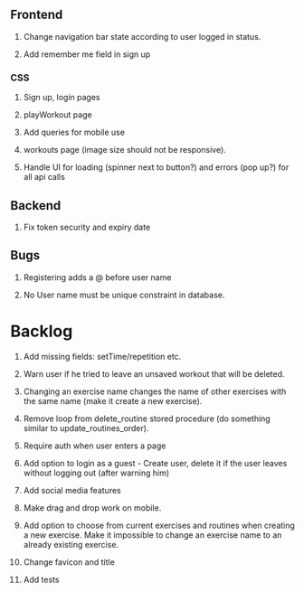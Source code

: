 ## Frontend

1. Change navigation bar state according to user logged in status.

2. Add remember me field in sign up

### CSS

1. Sign up, login pages

2. playWorkout page

3. Add queries for mobile use

4. workouts page (image size should not be responsive).

5. Handle UI for loading (spinner next to button?) and errors (pop up?) for all api calls

## Backend

1. Fix token security and expiry date

## Bugs

1. Registering adds a @ before user name

2. No User name must be unique constraint in database.

# Backlog

1. Add missing fields: setTime/repetition etc.

2. Warn user if he tried to leave an unsaved workout that will be deleted.

3. Changing an exercise name changes the name of other exercises with the same name (make it create a new exercise).

4. Remove loop from delete_routine stored procedure (do something similar to update_routines_order).

5. Require auth when user enters a page

6. Add option to login as a guest - Create user, delete it if the user leaves without logging out (after warning him)

7. Add social media features

8. Make drag and drop work on mobile.

9. Add option to choose from current exercises and routines when creating a new exercise.
   Make it impossible to change an exercise name to an already existing exercise.

10. Change favicon and title

11. Add tests
